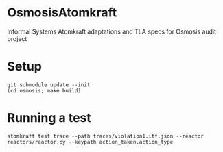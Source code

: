# OsmosisAtomkraft

Informal Systems Atomkraft adaptations and TLA specs for Osmosis audit project

# Setup

```
git submodule update --init
(cd osmosis; make build)
```

# Running a test

```
atomkraft test trace --path traces/violation1.itf.json --reactor reactors/reactor.py --keypath action_taken.action_type
```
